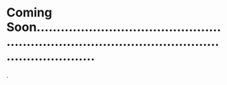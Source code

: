 # Coming Soon.........................................................................................................................
.
